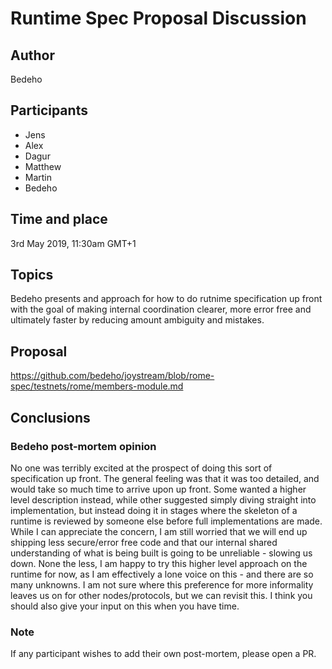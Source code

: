
# Runtime Spec Proposal Discussion

## Author

Bedeho

## Participants

- Jens
- Alex
- Dagur
- Matthew
- Martin
- Bedeho

## Time and place

3rd May 2019, 11:30am GMT+1

## Topics

Bedeho presents and approach for how to do rutnime specification up front with the goal of making internal coordination clearer, more error free and ultimately faster by reducing amount ambiguity and mistakes.

## Proposal

https://github.com/bedeho/joystream/blob/rome-spec/testnets/rome/members-module.md

## Conclusions

### Bedeho post-mortem opinion

No one was terribly excited at the prospect of doing this sort of specification up front. The general feeling was that it was too detailed, and would take so much time to arrive upon up front. Some wanted a higher level description instead, while other suggested simply diving straight into implementation, but instead doing it in stages where the skeleton of a runtime is reviewed by someone else before full implementations are made. While I can appreciate the concern, I am still worried that we will end up shipping less secure/error free code and that our internal shared understanding of what is being built is going to be unreliable - slowing us down. None the less, I am happy to try this higher level approach on the runtime for now, as I am effectively a lone voice on this - and there are so many unknowns. I am not sure where this preference for more informality leaves us on for other nodes/protocols, but we can revisit this. I think you should also give your input on this when you have time.


### Note

If any participant wishes to add their own post-mortem, please open a PR.

